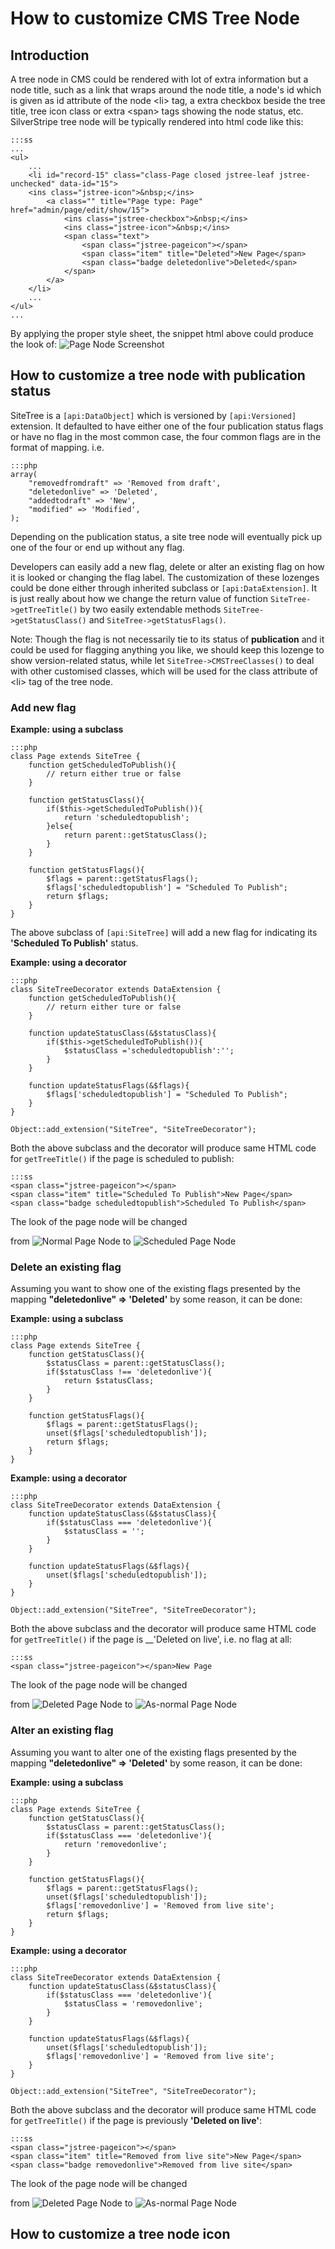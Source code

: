 # How to customize CMS Tree Node #

## Introduction ##

A tree node in CMS could be rendered with lot of extra information but a node title, such as a
link that wraps around the node title, a node's id which is given as id attribute of the node
&lt;li&gt; tag, a extra checkbox beside the tree title, tree icon class or extra &lt;span&gt;
tags showing the node status, etc. SilverStripe tree node will be typically rendered into html
code like this:

	:::ss
	...
	<ul>
		...
		<li id="record-15" class="class-Page closed jstree-leaf jstree-unchecked" data-id="15">
		<ins class="jstree-icon">&nbsp;</ins>
			<a class="" title="Page type: Page" href="admin/page/edit/show/15">
				<ins class="jstree-checkbox">&nbsp;</ins>
				<ins class="jstree-icon">&nbsp;</ins>
				<span class="text">
					<span class="jstree-pageicon"></span>
					<span class="item" title="Deleted">New Page</span>
					<span class="badge deletedonlive">Deleted</span>
				</span>
			</a>
		</li>
		...
	</ul>
	...
	
By applying the proper style sheet, the snippet html above could produce the look of:
![Page Node Screenshot](../_images/tree_node.png "Page Node")
	
## How to customize a tree node with publication status ##

SiteTree is a `[api:DataObject]` which is versioned by `[api:Versioned]` extension. It
defaulted to have either one of the four publication status flags or have no flag in the
most common case, the four common flags are in the format of mapping. i.e.

	:::php
	array(
		"removedfromdraft" => 'Removed from draft',
		"deletedonlive" => 'Deleted',
		"addedtodraft" => 'New',
		"modified" => 'Modified',
	);
Depending on the publication status, a site tree node will eventually pick up one of the
four or end up without any flag.

Developers can easily add a new flag, delete or alter an existing flag on how it is looked
or changing the flag label. The customization of these lozenges could be done either through
inherited subclass or `[api:DataExtension]`. It is just really about how we change the return
value of function `SiteTree->getTreeTitle()` by two easily extendable methods
`SiteTree->getStatusClass()` and `SiteTree->getStatusFlags()`.

Note: Though the flag is not necessarily tie to its status of __publication__ and it could
be used for flagging anything you like, we should keep this lozenge to show version-related
status, while let `SiteTree->CMSTreeClasses()` to deal with other customised classes, which
will be used for the class attribute of &lt;li&gt; tag of the tree node.

### Add new flag ###
__Example: using a subclass__

	:::php
	class Page extends SiteTree {
		function getScheduledToPublish(){
			// return either true or false
		}

		function getStatusClass(){
			if($this->getScheduledToPublish()){
				return 'scheduledtopublish';
			}else{
				return parent::getStatusClass();
			}
		}

		function getStatusFlags(){
			$flags = parent::getStatusFlags();
			$flags['scheduledtopublish'] = "Scheduled To Publish";
			return $flags;
		}
	}

The above subclass of `[api:SiteTree]` will add a new flag for indicating its
__'Scheduled To Publish'__ status.

__Example: using a decorator__

	:::php
	class SiteTreeDecorator extends DataExtension {
		function getScheduledToPublish(){
			// return either ture or false
		}

		function updateStatusClass(&$statusClass){
			if($this->getScheduledToPublish()){
				$statusClass ='scheduledtopublish':'';
			}
		}

		function updateStatusFlags(&$flags){
			$flags['scheduledtopublish'] = "Scheduled To Publish";
		}
	}

	Object::add_extension("SiteTree", "SiteTreeDecorator");

Both the above subclass and the decorator will produce same HTML code for `getTreeTitle()` if
the page is scheduled to publish:

	:::ss
	<span class="jstree-pageicon"></span>
	<span class="item" title="Scheduled To Publish">New Page</span>
	<span class="badge scheduledtopublish">Scheduled To Publish</span>

The look of the page node will be changed

from ![Normal Page Node](../_images/page_node_normal.png") to ![Scheduled Page Node](../_images/page_node_scheduled.png)

### Delete an existing flag ###
Assuming you want to show one of the existing flags presented by the mapping
__"deletedonlive" => 'Deleted'__ by some reason, it can be done:

__Example: using a subclass__

	:::php
	class Page extends SiteTree {
		function getStatusClass(){
			$statusClass = parent::getStatusClass();
			if($statusClass !== 'deletedonlive'){
				return $statusClass;
			}
		}

		function getStatusFlags(){
			$flags = parent::getStatusFlags();
			unset($flags['scheduledtopublish']);
			return $flags;
		}
	}

__Example: using a decorator__

	:::php
	class SiteTreeDecorator extends DataExtension {
		function updateStatusClass(&$statusClass){
			if($statusClass === 'deletedonlive'){
				$statusClass = '';
			}
		}

		function updateStatusFlags(&$flags){
			unset($flags['scheduledtopublish']);
		}
	}

	Object::add_extension("SiteTree", "SiteTreeDecorator");

Both the above subclass and the decorator will produce same HTML code for `getTreeTitle()` if
the page is __'Deleted on live', i.e. no flag at all:

	:::ss
	<span class="jstree-pageicon"></span>New Page

The look of the page node will be changed

from ![Deleted Page Node](../_images/tree_node.png) to ![As-normal Page Node](../_images/page_node_deleted_as_normal.png)

### Alter an existing flag ###
Assuming you want to alter one of the existing flags presented by the mapping
__"deletedonlive" => 'Deleted'__ by some reason, it can be done:

__Example: using a subclass__

	:::php
	class Page extends SiteTree {
		function getStatusClass(){
			$statusClass = parent::getStatusClass();
			if($statusClass === 'deletedonlive'){
				return 'removedonlive';
			}
		}

		function getStatusFlags(){
			$flags = parent::getStatusFlags();
			unset($flags['scheduledtopublish']);
			$flags['removedonlive'] = 'Removed from live site';
			return $flags;
		}
	}

__Example: using a decorator__

	:::php
	class SiteTreeDecorator extends DataExtension {
		function updateStatusClass(&$statusClass){
			if($statusClass === 'deletedonlive'){
				$statusClass = 'removedonlive';
			}
		}

		function updateStatusFlags(&$flags){
			unset($flags['scheduledtopublish']);
			$flags['removedonlive'] = 'Removed from live site';
		}
	}

	Object::add_extension("SiteTree", "SiteTreeDecorator");

Both the above subclass and the decorator will produce same HTML code for `getTreeTitle()` if
the page is previously __'Deleted on live'__:

	:::ss
	<span class="jstree-pageicon"></span>
	<span class="item" title="Removed from live site">New Page</span>
	<span class="badge removedonlive">Removed from live site</span>

The look of the page node will be changed

from ![Deleted Page Node](../_images/tree_node.png) to ![As-normal Page Node](../_images/page_node_removed.png)

## How to customize a tree node icon ##



